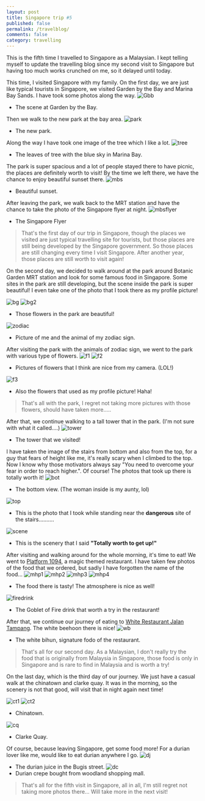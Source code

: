 ```yaml
---
layout: post
title: Singapore trip #5
published: false
permalink: /travelblog/
comments: false
category: travelling
---
```

This is the fifth time I travelled to Singapore as a Malaysian. I kept telling myself to update the travelling blog since my second visit to Singapore but having too much works crunched on me, so it delayed until today.

This time, I visited Singapore with my family. On the first day, we are just like typical tourists in Singapore, we visited Garden by the Bay and Marina Bay Sands. I have took some photos along the way. 
![Gbb](/images/gardenbythebay.jpg)
* The scene at Garden by the Bay.

Then we walk to the new park at the bay area.
![park](/images/park.jpg)
* The new park.

Along the way I have took one image of the tree which I like a lot. 
![tree](/images/treealongtheway.jpg)
* The leaves of tree with the blue sky in Marina Bay.

The park is super spacious and a lot of people stayed there to have picnic, the places are definitely worth to visit! By the time we left there, we have the chance to enjoy beautiful sunset there.
![mbs](/images/marinabaysands.jpg)
* Beautiful sunset.

After leaving the park, we walk back to the MRT station and have the chance to take the photo of the Singapore flyer at night.
![mbsflyer](/images/mbsflyer.jpg)
* The Singapore Flyer

> That's the first day of our trip in Singapore, though the places we visited are just typical travelling site for tourists, but those places are still being developed by the Singapore government. So those places are still changing every time I visit Singapore. After another year, those places are still worth to visit again!

On the second day, we decided to walk around at the park around Botanic Garden MRT station and look for some famous food in Singapore.
Some sites in the park are still developing, but the scene inside the park is super beautiful! I even take one of the photo that I took there as my profile picture!

![bg](/images/botanicgarden.jpg)
![bg2](/images/botanicgarden2.jpg)
* Those flowers in the park are beautiful!

![zodiac](/images/meandmyzodiac.jpg)
* Picture of me and the animal of my zodiac sign.

After visiting the park with the animals of zodiac sign, we went to the park with various type of flowers. 
![f1](/images/flower.jpg)
![f2](/images/flower2.jpg)
* Pictures of flowers that I think are nice from my camera. (LOL!)

![f3](/images/flower3.jpg)
* Also the flowers that used as my profile picture! Haha!

> That's all with the park, I regret not taking more pictures with those flowers, should have taken more.....

After that, we continue walking to a tall tower that in the park. (I'm not sure with what it called....)
![tower](/images/tower.jpg)
* The tower that we visited!

I have taken the image of the stairs from bottom and also from the top, for a guy that fears of height like me, it's really scary when I climbed to the top. Now I know why those motivators always say "You need to overcome your fear in order to reach higher.". Of course! The photos that took up there is totally worth it!
![bot](/images/towercapfrombot.jpg)
* The bottom view. (The woman inside is my aunty, lol)

![top](/images/towercapfromtop.jpg)
* This is the photo that I took while standing near the **dangerous** site of the stairs..........

![scene](/images/sceneontop.jpg)
* This is the scenery that I said **"Totally worth to get up!"**

After visiting and walking around for the whole morning, it's time to eat!
We went to [Platform 1094](http://www.ffl.com.sg/Platform1094/Home), a magic themed restaurant. I have taken few photos of the food that we ordered, but sadly I have forgotten the name of the food...
![mhp1](/images/mealHP1.jpg)
![mhp2](/images/mealHP2.jpg)
![mhp3](/images/mealHP3.jpg)
![mhp4](/images/mealHP4.jpg)
* The food there is tasty! The atmosphere is nice as well!

![firedrink](/images/firedrink.gif)
* The Goblet of Fire drink that worth a try in the restaurant!

After that, we continue our journey of eating to [White Restaurant Jalan Tampang](http://whiterestaurant.com.sg/). The white beehoon there is nice!
![wb](/images/whitebihun.jpg)
* The white bihun, signature fodo of the restaurant.

> That's all for our second day. As a Malaysian, I don't really try the food that is originally from Malaysia in Singapore, those food is only in Singapore and is rare to find in Malaysia and is worth a try!

On the last day, which is the third day of our journey. We just have a casual walk at the chinatown and clarke quay. It was in the morning, so the scenery is not that good, will visit that in night again next time!

![ct1](/images/chinatown1.jpg)
![ct2](/images/chinatown2.jpg)
* Chinatown.

![cq](/images/clarkequay.jpg)
* Clarke Quay.

Of course, because leaving Singapore, get some food more! For a durian lover like me, would like to eat durian anywhere I go.
![dj](/images/durianjuice.jpg)
* The durian juice in the Bugis street.
![dc](/images/duriancrepe.jpg)
* Durian crepe bought from woodland shopping mall.

> That's all for the fifth visit in Singapore, all in all, I'm still regret not taking more photos there... Will take more in the next visit!

